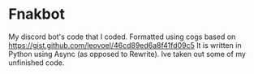 # Fnakbot
My discord bot's code that I coded.
Formatted using cogs based on https://gist.github.com/leovoel/46cd89ed6a8f41fd09c5
It is written in Python using Async (as opposed to Rewrite).
Ive taken out some of my unfinished code.
